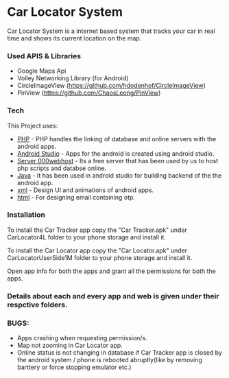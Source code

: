 # Car Locator System

Car Locator System is a internet based system that tracks your car in real time and shows its current location on the map.

### Used APIS & Libraries
  - Google Maps Api
  - Volley Networking Library (for Android)
  - CircleImageView (https://github.com/hdodenhof/CircleImageView)
  - PinView (https://github.com/ChaosLeong/PinView)


### Tech

This Project uses:

* [PHP](http://php.net/) - PHP handles the linking of database and online servers with the android apps.
* [Android Studio](https://developer.android.com/studio/) - Apps for the android is created using android studio.
* [Server 000webhost](https://www.000webhost.com/) - Its a free server that has been used by us to host php scripts and databse online.
* [Java](https://www.java.com/) - It has been used in android studio for building backend of the the android app.
* [xml](https://www.xml.com/) - Design UI and animations of android apps.
* [html](https://www.w3schools.com/html/) - For designing email containing otp.


### Installation

To install the Car Tracker app copy the "Car Tracker.apk" under CarLocator4L folder to your phone storage and install it.

To install the Car Locator app copy the "Car Locator.apk" under CarLocatorUserSide1M folder to your phone storage and install it.

Open app info for both the apps and grant all the permissions for both the apps. 




### Details about each and every app and web is given under their respctive folders.


### BUGS:
- Apps crashing when requesting permission/s.
- Map not zooming in Car Locator app.
- Online status is not changing in database if Car Tracker app is closed by the android system / phone is rebooted abruptly(like by removing barttery or force stopping emulator etc.)


